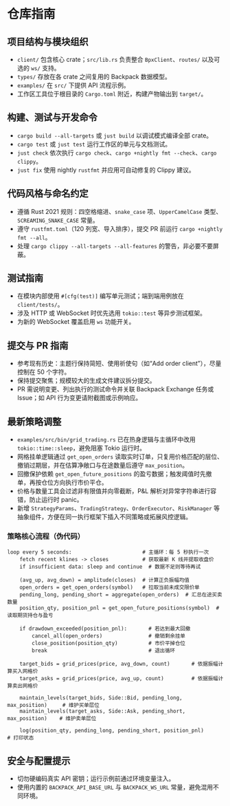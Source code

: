# 仓库指南

## 项目结构与模块组织
- `client/` 包含核心 crate；`src/lib.rs` 负责整合 `BpxClient`、`routes/` 以及可选的 `ws/` 支持。
- `types/` 存放在各 crate 之间复用的 Backpack 数据模型。
- `examples/` 在 `src/` 下提供 API 流程示例。
- 工作区工具位于根目录的 `Cargo.toml` 附近，构建产物输出到 `target/`。

## 构建、测试与开发命令
- `cargo build --all-targets` 或 `just build` 以调试模式编译全部 crate。
- `cargo test` 或 `just test` 运行工作区的单元与文档测试。
- `just check` 依次执行 `cargo check`、`cargo +nightly fmt --check`、`cargo clippy`。
- `just fix` 使用 nightly `rustfmt` 并应用可自动修复的 Clippy 建议。

## 代码风格与命名约定
- 遵循 Rust 2021 规则：四空格缩进、`snake_case` 项、`UpperCamelCase` 类型、`SCREAMING_SNAKE_CASE` 常量。
- 遵守 `rustfmt.toml`（120 列宽、导入排序），提交 PR 前运行 `cargo +nightly fmt --all`。
- 处理 `cargo clippy --all-targets --all-features` 的警告，非必要不要屏蔽。

## 测试指南
- 在模块内部使用 `#[cfg(test)]` 编写单元测试；端到端用例放在 `client/tests/`。
- 涉及 HTTP 或 WebSocket 时优先选用 `tokio::test` 等异步测试框架。
- 为新的 WebSocket 覆盖启用 `ws` 功能开关。

## 提交与 PR 指南
- 参考现有历史：主题行保持简短、使用祈使句（如“Add order client”），尽量控制在 50 个字符。
- 保持提交聚焦；规模较大的生成文件建议拆分提交。
- PR 需说明变更、列出执行的测试命令并关联 Backpack Exchange 任务或 Issue；如 API 行为变更请附截图或示例响应。

## 最新策略调整
- `examples/src/bin/grid_trading.rs` 已在热身逻辑与主循环中改用 `tokio::time::sleep`，避免阻塞 Tokio 运行时。
- 网格挂单逻辑通过 `get_open_orders` 读取实时订单，只复用价格匹配的层位、撤销过期层，并在估算净敞口与在途数量后遵守 `max_position`。
- 回撤保护依赖 `get_open_future_positions` 的盈亏数据；触发阈值时先撤单，再按仓位方向执行市价平仓。
- 价格与数量工具会过滤非有限值并向零截断，P&L 解析对异常字符串进行容错，防止运行时 panic。
- 新增 `StrategyParams`、`TradingStrategy`、`OrderExecutor`、`RiskManager` 等抽象组件，方便在同一执行框架下插入不同策略或拓展风控逻辑。

### 策略核心流程（伪代码）
```text
loop every 5 seconds:                       # 主循环：每 5 秒执行一次
    fetch recent klines -> closes           # 获取最新 K 线并提取收盘价
    if insufficient data: sleep and continue  # 数据不足则等待再试

    (avg_up, avg_down) = amplitude(closes)  # 计算正负振幅均值
    open_orders = get_open_orders(symbol)   # 拉取当前未成交限价单
    pending_long, pending_short = aggregate(open_orders)  # 汇总在途买卖数量
    position_qty, position_pnl = get_open_future_positions(symbol)  # 读取期货持仓与盈亏

    if drawdown_exceeded(position_pnl):       # 若达到最大回撤
        cancel_all(open_orders)               # 撤销剩余挂单
        close_position(position_qty)          # 市价平掉仓位
        break                                 # 退出循环

    target_bids = grid_prices(price, avg_down, count)       # 依据振幅计算买入网格价
    target_asks = grid_prices(price, avg_up, count)         # 依据振幅计算卖出网格价

    maintain_levels(target_bids, Side::Bid, pending_long, max_position)     # 维护买单层位
    maintain_levels(target_asks, Side::Ask, pending_short, max_position)    # 维护卖单层位

    log(position_qty, pending_long, pending_short, position_pnl)            # 打印状态
```

## 安全与配置提示
- 切勿硬编码真实 API 密钥；运行示例前通过环境变量注入。
- 使用内置的 `BACKPACK_API_BASE_URL` 与 `BACKPACK_WS_URL` 常量，避免混用不同环境。
